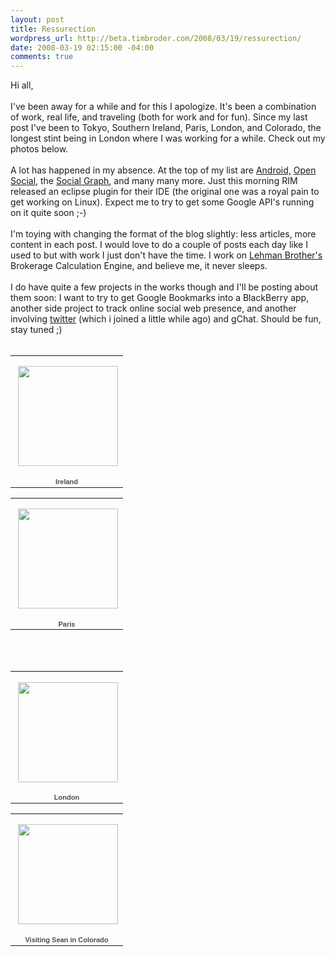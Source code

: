 ```yaml
--- 
layout: post
title: Ressurection
wordpress_url: http://beta.timbroder.com/2008/03/19/ressurection/
date: 2008-03-19 02:15:00 -04:00
comments: true
---
```

Hi all,
<br /><br />
I've been away for a while and for this I apologize.  It's been a combination of work, real life, and traveling (both for work and for fun).  Since my last post I've been to Tokyo, Southern Ireland, Paris, London, and Colorado, the longest stint being in London where I was working for a while. Check out my photos below.
<br /><br />
A lot has happened in my absence.  At the top of my list are <a href="http://code.google.com/android">Android,</a> <a href="http://code.google.com/apis/opensocial">Open Social</a>, the <a href="http://code.google.com/apis/socialgraph">Social Graph</a>, and many many more.  Just this morning RIM released an eclipse plugin for their IDE (the original one was a royal pain to get working on Linux).  Expect me to try to get some Google API's running on it quite soon ;-)
<br /><br />
I'm toying with changing the format of the blog slightly: less articles, more content in each post.  I would love to do a couple of posts each day like I used to but with work I just don't have the time.  I work on <a href="http://www.lehman.com">Lehman Brother's</a> Brokerage Calculation Engine, and believe me, it never sleeps. 
<br /><br />
I do have quite a few projects in the works though and I'll be posting about them soon: I want to try to get Google Bookmarks into a BlackBerry app, another side project to track online social web presence, and another involving <a href="http://twitter.com/broderboy">twitter</a> (which i joined a little while ago) and gChat.  Should be fun, stay tuned ;)
<br /><br />
<table style="width:194px;"><tr><td align="center" style="height:194px;background:url(http://picasaweb.google.com/f/img/transparent_album_background.gif) no-repeat left"><a href="http://picasaweb.google.com/timothy.broder/Ireland"><img src="http://lh4.google.com/timothy.broder/R7oQM3bLe9E/AAAAAAAAQyw/3s0RxCSXkeU/s160-c/Ireland.jpg" width="160" height="160" style="margin:1px 0 0 4px;"/></a></td></tr><tr><td style="text-align:center;font-family:arial,sans-serif;font-size:11px"><a href="http://picasaweb.google.com/timothy.broder/Ireland" style="color:#4D4D4D;font-weight:bold;text-decoration:none;">Ireland</a></td></tr></table>


<table style="width:194px;"><tr><td align="center" style="height:194px;background:url(http://picasaweb.google.com/f/img/transparent_album_background.gif) no-repeat left"><a href="http://picasaweb.google.com/timothy.broder/Paris"><img src="http://lh6.google.com/timothy.broder/R7oW0XbLjZE/AAAAAAAARFI/NV_hA4idkxI/s160-c/Paris.jpg" width="160" height="160" style="margin:1px 0 0 4px;"/></a></td></tr><tr><td style="text-align:center;font-family:arial,sans-serif;font-size:11px"><a href="http://picasaweb.google.com/timothy.broder/Paris" style="color:#4D4D4D;font-weight:bold;text-decoration:none;">Paris</a></td></tr></table>

<br /><br />

<table style="width:194px;"><tr><td align="center" style="height:194px;background:url(http://picasaweb.google.com/f/img/transparent_album_background.gif) no-repeat left"><a href="http://picasaweb.google.com/timothy.broder/London"><img src="http://lh4.google.com/timothy.broder/R7oyA3bLn1E/AAAAAAAARTA/1AHidVMV82c/s160-c/London.jpg" width="160" height="160" style="margin:1px 0 0 4px;"/></a></td></tr><tr><td style="text-align:center;font-family:arial,sans-serif;font-size:11px"><a href="http://picasaweb.google.com/timothy.broder/London" style="color:#4D4D4D;font-weight:bold;text-decoration:none;">London</a></td></tr></table>


<table style="width:194px;"><tr><td align="center" style="height:194px;background:url(http://picasaweb.google.com/f/img/transparent_album_background.gif) no-repeat left"><a href="http://picasaweb.google.com/timothy.broder/VisitingSeanInColorado"><img src="http://lh6.google.com/timothy.broder/R-B2C6mnXuE/AAAAAAAARlg/aDtJJCZj-fU/s160-c/VisitingSeanInColorado.jpg" width="160" height="160" style="margin:1px 0 0 4px;"/></a></td></tr><tr><td style="text-align:center;font-family:arial,sans-serif;font-size:11px"><a href="http://picasaweb.google.com/timothy.broder/VisitingSeanInColorado" style="color:#4D4D4D;font-weight:bold;text-decoration:none;">Visiting Sean in Colorado</a></td></tr></table>
